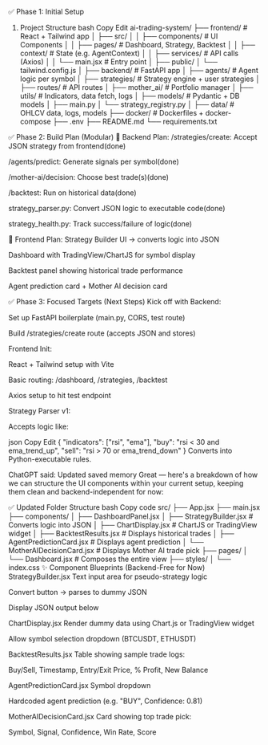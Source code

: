 ✅ Phase 1: Initial Setup
1. Project Structure
bash
Copy
Edit
ai-trading-system/
├── frontend/            # React + Tailwind app
│   ├── src/
│   │   ├── components/         # UI Components
│   │   ├── pages/              # Dashboard, Strategy, Backtest
│   │   ├── context/            # State (e.g. AgentContext)
│   │   ├── services/           # API calls (Axios)
│   │   └── main.jsx            # Entry point
│   ├── public/
│   └── tailwind.config.js
│
├── backend/             # FastAPI app
│   ├── agents/                 # Agent logic per symbol
│   ├── strategies/            # Strategy engine + user strategies
│   ├── routes/                # API routes
│   ├── mother_ai/             # Portfolio manager
│   ├── utils/                 # Indicators, data fetch, logs
│   ├── models/                # Pydantic + DB models
│   ├── main.py
│   └── strategy_registry.py
│
├── data/                # OHLCV data, logs, models
├── docker/              # Dockerfiles + docker-compose
├── .env
├── README.md
└── requirements.txt


✅ Phase 2: Build Plan (Modular)
🔹 Backend Plan:
 /strategies/create: Accept JSON strategy from frontend(done)

 /agents/predict: Generate signals per symbol(done)

 /mother-ai/decision: Choose best trade(s)(done)

 /backtest: Run on historical data(done)

 strategy_parser.py: Convert JSON logic to executable code(done)

 strategy_health.py: Track success/failure of logic(done)

🔹 Frontend Plan:
 Strategy Builder UI → converts logic into JSON

 Dashboard with TradingView/ChartJS for symbol display

 Backtest panel showing historical trade performance

 Agent prediction card + Mother AI decision card

✅ Phase 3: Focused Targets (Next Steps)
Kick off with Backend:

Set up FastAPI boilerplate (main.py, CORS, test route)

Build /strategies/create route (accepts JSON and stores)

Frontend Init:

React + Tailwind setup with Vite

Basic routing: /dashboard, /strategies, /backtest

Axios setup to hit test endpoint

Strategy Parser v1:

Accepts logic like:

json
Copy
Edit
{
  "indicators": ["rsi", "ema"],
  "buy": "rsi < 30 and ema_trend_up",
  "sell": "rsi > 70 or ema_trend_down"
}
Converts into Python-executable rules.











ChatGPT said:
Updated saved memory
Great — here's a breakdown of how we can structure the UI components within your current setup, keeping them clean and backend-independent for now:

✅ Updated Folder Structure
bash
Copy code
src/
├── App.jsx
├── main.jsx
├── components/
│   ├── DashboardPanel.jsx
│   ├── StrategyBuilder.jsx         # Converts logic into JSON
│   ├── ChartDisplay.jsx            # ChartJS or TradingView widget
│   ├── BacktestResults.jsx         # Displays historical trades
│   ├── AgentPredictionCard.jsx     # Displays agent prediction
│   └── MotherAIDecisionCard.jsx    # Displays Mother AI trade pick
├── pages/
│   └── Dashboard.jsx               # Composes the entire view
├── styles/
│   └── index.css
✨ Component Blueprints (Backend-Free for Now)
StrategyBuilder.jsx
Text input area for pseudo-strategy logic

Convert button → parses to dummy JSON

Display JSON output below

ChartDisplay.jsx
Render dummy data using Chart.js or TradingView widget

Allow symbol selection dropdown (BTCUSDT, ETHUSDT)

BacktestResults.jsx
Table showing sample trade logs:

Buy/Sell, Timestamp, Entry/Exit Price, % Profit, New Balance

AgentPredictionCard.jsx
Symbol dropdown

Hardcoded agent prediction (e.g. "BUY", Confidence: 0.81)

MotherAIDecisionCard.jsx
Card showing top trade pick:

Symbol, Signal, Confidence, Win Rate, Score

